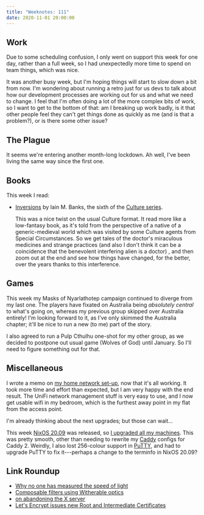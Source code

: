 ```yaml
---
title: "Weeknotes: 111"
date: 2020-11-01 20:00:00
---
```


## Work

Due to some scheduling confusion, I only went on support this week for
one day, rather than a full week, so I had unexpectedly more time to
spend on team things, which was nice.

It was another busy week, but I'm hoping things will start to slow
down a bit from now.  I'm wondering about running a retro just for us
devs to talk about how our development processes are working out for
us and what we need to change.  I feel that I'm often doing a lot of
the more complex bits of work, so I want to get to the bottom of that:
am I breaking up work badly, is it that other people feel they can't
get things done as quickly as me (and is that a problem?), or is there
some other issue?


## The Plague

It seems we're entering another month-long lockdown.  Ah well, I've
been living the same way since the first one.


## Books

This week I read:

- [Inversions][] by Iain M. Banks, the sixth of the [Culture series][].

  This was a nice twist on the usual Culture format.  It read more
  like a low-fantasy book, as it's told from the perspective of a
  native of a generic-medieval world which was visited by some Culture
  agents from Special Circumstances.  So we get tales of the doctor's
  miraculous medicines and strange practices (and also I don't think
  it can be a coincidence that the benevolent interfering alien is a
  doctor) , and then zoom out at the end and see how things have
  changed, for the better, over the years thanks to this interference.

[Inversions]: https://en.wikipedia.org/wiki/Inversions_(novel)
[Culture series]: https://en.wikipedia.org/wiki/Culture_series


## Games

This week my Masks of Nyarlathotep campaign continued to diverge from
my last one.  The players have fixated on Australia being *absolutely
central* to what's going on, whereas my previous group skipped over
Australia entirely!  I'm looking forward to it, as I've only skimmed
the Australia chapter; it'll be nice to run a new (to me) part of the
story.

I also agreed to run a Pulp Cthulhu one-shot for my other group, as we
decided to postpone out usual game (Wolves of God) until January.  So
I'll need to figure something out for that.


## Miscellaneous

I wrote a memo on [my home network set-up][], now that it's all
working.  It took more time and effort than expected, but I am very
happy with the end result.  The UniFi network management stuff is very
easy to use, and I now get usable wifi in my bedroom, which is the
furthest away point in my flat from the access point.

I'm already thinking about the next upgrades; but those can wait...

This week [NixOS 20.09][] was released, so [I upgraded all my
machines][].  This was pretty smooth, other than needing to rewrite my
[Caddy][] configs for Caddy 2.  Weirdly, I also lost 256-colour
support in [PuTTY][], and had to upgrade PuTTY to fix it---perhaps a
change to the terminfo in NixOS 20.09?

[my home network set-up]: home-network.html
[NixOS 20.09]: https://nixos.org/news.html
[I upgraded all my machines]: https://github.com/barrucadu/nixfiles/pull/4
[Caddy]: https://caddyserver.com/
[PuTTY]: https://www.ssh.com/ssh/putty/

## Link Roundup

- [Why no one has measured the speed of light](https://www.youtube.com/watch?v=pTn6Ewhb27k)
- [Composable filters using Witherable optics](https://chrispenner.ca/posts/witherable-optics)
- [on abandoning the X server ](https://ajaxnwnk.blogspot.com/2020/10/on-abandoning-x-server.html)
- [Let's Encrypt issues new Root and Intermediate Certificates](https://scotthelme.co.uk/lets-encrypts-new-root-and-intermediate-certificates/)
